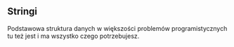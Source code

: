 ## Stringi

Podstawowa struktura danych w większości problemów programistycznych
tu też jest i ma wszystko czego potrzebujesz.
